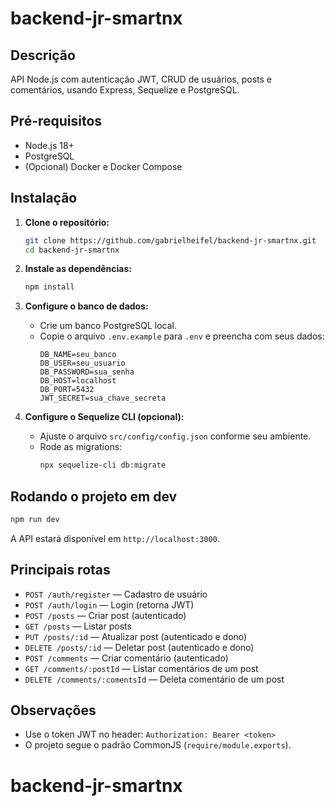 # backend-jr-smartnx

## Descrição

API Node.js com autenticação JWT, CRUD de usuários, posts e comentários, usando Express, Sequelize e PostgreSQL.

## Pré-requisitos

- Node.js 18+
- PostgreSQL
- (Opcional) Docker e Docker Compose

## Instalação

1. **Clone o repositório:**

   ```sh
   git clone https://github.com/gabrielheifel/backend-jr-smartnx.git
   cd backend-jr-smartnx
   ```

2. **Instale as dependências:**

   ```sh
   npm install
   ```

3. **Configure o banco de dados:**

   - Crie um banco PostgreSQL local.
   - Copie o arquivo `.env.example` para `.env` e preencha com seus dados:
     ```env
     DB_NAME=seu_banco
     DB_USER=seu_usuario
     DB_PASSWORD=sua_senha
     DB_HOST=localhost
     DB_PORT=5432
     JWT_SECRET=sua_chave_secreta
     ```

4. **Configure o Sequelize CLI (opcional):**
   - Ajuste o arquivo `src/config/config.json` conforme seu ambiente.
   - Rode as migrations:
     ```sh
     npx sequelize-cli db:migrate
     ```

## Rodando o projeto em dev

```sh
npm run dev
```

A API estará disponível em `http://localhost:3000`.

## Principais rotas

- `POST /auth/register` — Cadastro de usuário
- `POST /auth/login` — Login (retorna JWT)
- `POST /posts` — Criar post (autenticado)
- `GET /posts` — Listar posts
- `PUT /posts/:id` — Atualizar post (autenticado e dono)
- `DELETE /posts/:id` — Deletar post (autenticado e dono)
- `POST /comments` — Criar comentário (autenticado)
- `GET /comments/:postId` — Listar comentários de um post
- `DELETE /comments/:comentsId` — Deleta comentário de um post

## Observações

- Use o token JWT no header: `Authorization: Bearer <token>`
- O projeto segue o padrão CommonJS (`require/module.exports`).

# backend-jr-smartnx
